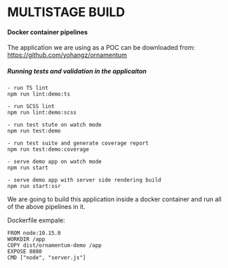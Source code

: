 # MULTISTAGE BUILD 
#### Docker container pipelines 

The application we are using as a POC can be downloaded from:  https://github.com/yohangz/ornamentum

##### Running tests and validation in the applicaiton

~~~
- run TS lint
npm run lint:demo:ts

- run SCSS lint
npm run lint:demo:scss

- run test stute on watch mode
npm run test:demo

- run test suite and generate coverage report
npm run test:demo:coverage

- serve demo app on watch mode
npm run start

- serve demo app with server side rendering build
npm run start:ssr
~~~

We are going to build this application inside a docker container and run all of the above pipelines in it.

Dockerfile exmpale:
~~~
FROM node:10.15.0
WORKDIR /app
COPY dist/ornamentum-demo /app
EXPOSE 8080
CMD ["node", "server.js"]
~~~
